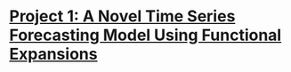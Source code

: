 # [Project 1: A Novel Time Series Forecasting Model Using Functional Expansions](https://github.com/bchenley/Portfolio)

  
